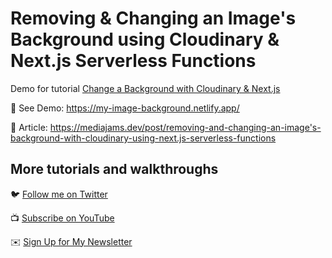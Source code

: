 # Removing & Changing an Image's Background using Cloudinary & Next.js Serverless Functions

Demo for tutorial [Change a Background with Cloudinary & Next.js](https://mediajams.dev/post/removing-and-changing-an-image's-background-with-cloudinary-using-next.js-serverless-functions)

🚀 See Demo: https://my-image-background.netlify.app/

📝 Article: https://mediajams.dev/post/removing-and-changing-an-image's-background-with-cloudinary-using-next.js-serverless-functions

## More tutorials and walkthroughs

🐦 [Follow me on Twitter](https://twitter.com/colbyfayock)

📺 [Subscribe on YouTube](https://www.youtube.com/colbyfayock)

✉️ [Sign Up for My Newsletter](https://colbyfayock.com/newsletter)
